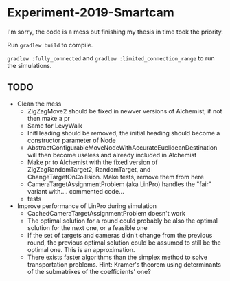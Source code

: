 # Experiment-2019-Smartcam
I'm sorry, the code is a mess but finishing my thesis in time took the priority.

Run `gradlew build` to compile.

`gradlew :fully_connected`  and `gradlew :limited_connection_range` to run the simulations.

## TODO
- Clean the mess
  - ZigZagMove2 should be fixed in newver versions of Alchemist, if not then make a pr
  - Same for LevyWalk
  - InitHeading should be removed, the initial heading should become a constructor parameter of Node
  - AbstractConfigurableMoveNodeWithAccurateEuclideanDestination will then become useless and already included in Alchemist
  - Make pr to Alchemist with the fixed version of ZigZagRandomTarget2, RandomTarget, and ChangeTargetOnCollision. Make tests, remove them from here
  - CameraTargetAssignmentProblem (aka LinPro) handles the "fair" variant with.... commented code...
  - tests
- Improve performance of LinPro during simulation
  - CachedCameraTargetAssignmentProblem doesn't work
  - The optimal solution for a round could probably be also the optimal solution for the next one, or a feasible one
  - If the set of targets and cameras didn't change from the previous round, the previous optimal solution could be assumed to still be the optimal one. This is an approximation.
  - There exists faster algorithms than the simplex method to solve transportation problems. Hint: Kramer's theorem using determinants of the submatrixes of the coefficients' one?
